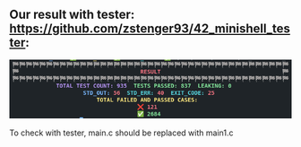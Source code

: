 ## Our result with tester: https://github.com/zstenger93/42_minishell_tester:

<img src="tester_best_try.png" alt="drawing" width="800"/>


To check with tester, main.c should be replaced with main1.c
